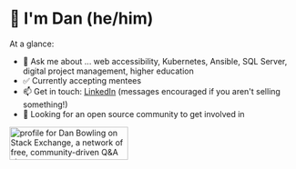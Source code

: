 # 👋 I'm Dan (he/him)  

At a glance:

- 💬 Ask me about ... web accessibility, Kubernetes, Ansible, SQL Server, digital project management, higher education
- ✅ Currently accepting mentees
- 📫 Get in touch: [LinkedIn](https://www.linkedin.com/in/dan-bowling) (messages encouraged if you aren't selling something!)
- 👀 Looking for an open source community to get involved in

<a href="https://stackexchange.com/users/85498"><img src="https://stackexchange.com/users/flair/85498.png" width="208" height="58" alt="profile for Dan Bowling on Stack Exchange, a network of free, community-driven Q&amp;A sites" title="profile for Dan Bowling on Stack Exchange, a network of free, community-driven Q&amp;A sites"></a>
